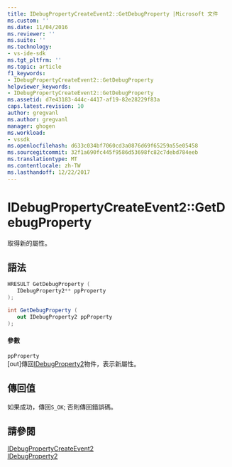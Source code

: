 ```yaml
---
title: IDebugPropertyCreateEvent2::GetDebugProperty |Microsoft 文件
ms.custom: ''
ms.date: 11/04/2016
ms.reviewer: ''
ms.suite: ''
ms.technology:
- vs-ide-sdk
ms.tgt_pltfrm: ''
ms.topic: article
f1_keywords:
- IDebugPropertyCreateEvent2::GetDebugProperty
helpviewer_keywords:
- IDebugPropertyCreateEvent2::GetDebugProperty
ms.assetid: d7e43183-444c-4417-af19-82e28229f83a
caps.latest.revision: 10
author: gregvanl
ms.author: gregvanl
manager: ghogen
ms.workload:
- vssdk
ms.openlocfilehash: d633c034bf7060cd3a0876d69f65259a55e05458
ms.sourcegitcommit: 32f1a690fc445f9586d53698fc82c7debd784eeb
ms.translationtype: MT
ms.contentlocale: zh-TW
ms.lasthandoff: 12/22/2017
---
```

# <a name="idebugpropertycreateevent2getdebugproperty"></a>IDebugPropertyCreateEvent2::GetDebugProperty
取得新的屬性。  
  
## <a name="syntax"></a>語法  
  
```cpp  
HRESULT GetDebugProperty (   
   IDebugProperty2** ppProperty  
);  
```  
  
```csharp  
int GetDebugProperty (   
   out IDebugProperty2 ppProperty  
);  
```  
  
#### <a name="parameters"></a>參數  
 `ppProperty`  
 [out]傳回[IDebugProperty2](../../../extensibility/debugger/reference/idebugproperty2.md)物件，表示新屬性。  
  
## <a name="return-value"></a>傳回值  
 如果成功，傳回`S_OK`; 否則傳回錯誤碼。  
  
## <a name="see-also"></a>請參閱  
 [IDebugPropertyCreateEvent2](../../../extensibility/debugger/reference/idebugpropertycreateevent2.md)   
 [IDebugProperty2](../../../extensibility/debugger/reference/idebugproperty2.md)